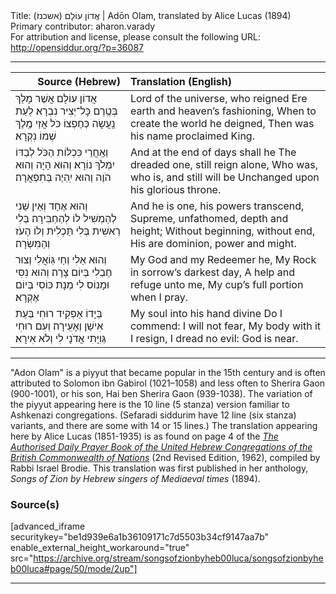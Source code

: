 <html>
<head></head>
<body>
Title: אֲדוֹן עוֹלָם (אשכנז)‏ | Adōn Olam, translated by Alice Lucas (1894)<br />
Primary contributor: aharon.varady<br />
For attribution and license, please consult the following URL: <a href="http://opensiddur.org/?p=36087">http://opensiddur.org/?p=36087</a>
<p />
<hr />

<table style="margin-left: auto;margin-right: auto;" class="draggable">
<thead><tr><th id="x" style="text-align: right;">Source (Hebrew)</th><th style="text-align: left;">Translation (English)</th></tr></thead>
<tbody>
<tr><td style="vertical-align:top;">
<div class="liturgy"><span lang="he">
אֲדוֹן עוֹלָם אֲשֶׁר מָלַךְ
בְּטֶֽרֶם כׇּל־יְצִיר נִבְרָא׃
לְעֵת נַֽעֲשָׂה כְּחֶפְצוֹ כֹּל
אֲזַי מֶֽלֶךְ שְׁמוֹ נִקְרָא׃
</span></div></td>
 
<td style="vertical-align:top;">
<div class="english">
Lord of the universe, who reigned
Ere earth and heaven’s fashioning,
When to create the world he deigned,
Then was his name proclaimed King.
</div></td></tr>


<tr><td style="vertical-align:top;">
<div class="liturgy"><span lang="he">
וְאַֽחֲרֵי כִּכְלּוֹת הַכֹּל
לְבַדּוֹ יִמְלֹךְ נוֹרָא׃
וְהוּא הָיָה וְהוּא הֹוֶה
וְהוּא יִֽהְיֶה בְּתִפְאֲרָה׃
</span></div></td>
 
<td style="vertical-align:top;">
<div class="english">
And at the end of days shall he
The dreaded one, still reign alone,
Who was, who is, and still will be
Unchanged upon his glorious throne.
</div></td></tr>


<tr><td style="vertical-align:top;">
<div class="liturgy"><span lang="he">
וְהוּא אֶחָד וְאֵין שֵׁנִי
לְהַמְשִׁיל לוֹ לְהַחְבִּירָה׃
בְּלִי רֵאשִׁית בְּלִי תַּכְלִית
וְלוֹ הָעֹז וְהַמִּשְׂרָה׃
</span></div></td>
 
<td style="vertical-align:top;">
<div class="english">
And he is one, his powers transcend,
Supreme, unfathomed, depth and height;
Without beginning, without end,
His are dominion, power and might.
</div></td></tr>


<tr><td style="vertical-align:top;">
<div class="liturgy"><span lang="he">
וְהוּא אֵלִי וְחַי גּֽוֹאֲלִי
וְצוּר חֶבְלִי בְּיוֹם צָרָה׃
וְהוּא נִסִּי וּמָנוֹס לִי
מְנָת כּוֹסִי בְּיוֹם אֶקְרָא׃
</span></div></td>
 
<td style="vertical-align:top;">
<div class="english">
My God and my Redeemer he,
My Rock in sorrow’s darkest day,
A help and refuge unto me,
My cup’s full portion when I pray.
</div></td></tr>


<tr><td style="vertical-align:top;">
<div class="liturgy"><span lang="he">
בְּיָדוֹ אַפְקִיד רוּחִי
בְּעֵת אִישַׁן וְאָעִֽירָה׃
וְעִם רוּחִי גְּוִיָּתִי
אֲדֹנָי לִי וְלֹא אִירָא׃
</span></div></td>
 
<td style="vertical-align:top;">
<div class="english">
My soul into his hand divine
Do I commend: I will not fear,
My body with it I resign,
I dread no evil: God is near.
</div></td></tr>
</tbody></table>

<hr />

"Adon Olam" is a piyyut that became popular in the 15th century and is often attributed to Solomon ibn Gabirol (1021–1058) and less often to Sherira Gaon (900-1001), or his son, Hai ben Sherira Gaon (939-1038). The variation of the piyyut appearing here is the 10 line (5 stanza) version familiar to Ashkenazi congregations. (Sefaradi siddurim have 12 line (six stanza) variants, and there are some with 14 or 15 lines.) The translation appearing here by Alice Lucas (1851-1935) is as found on page 4 of the <em><a href="/?p=28287">The Authorised Daily Prayer Book of the United Hebrew Congregations of the British Commonwealth of Nations</a></em> (2nd Revised Edition, 1962), compiled by Rabbi Israel Brodie. This translation was first published in her anthology, <em>Songs of Zion by Hebrew singers of Mediaeval times</em> (1894).

<h3>Source(s)</h3>

[advanced_iframe securitykey="be1d939e6a1b36109171c7d5503b34cf9147aa7b" enable_external_height_workaround="true" src="https://archive.org/stream/songsofzionbyheb00luca/songsofzionbyheb00luca#page/50/mode/2up"]

<hr />

&nbsp;
</body>
</html>